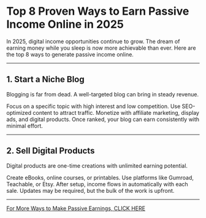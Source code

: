 # **Top 8 Proven Ways to Earn Passive Income Online in 2025**

In 2025, digital income opportunities continue to grow. The dream of earning money while you sleep is now more achievable than ever. Here are the top 8 ways to generate passive income online.

---

## **1. Start a Niche Blog**

Blogging is far from dead. A well-targeted blog can bring in steady revenue.

Focus on a specific topic with high interest and low competition. Use SEO-optimized content to attract traffic. Monetize with affiliate marketing, display ads, and digital products. Once ranked, your blog can earn consistently with minimal effort.

---

## **2. Sell Digital Products**

Digital products are one-time creations with unlimited earning potential.

Create eBooks, online courses, or printables. Use platforms like Gumroad, Teachable, or Etsy. After setup, income flows in automatically with each sale. Updates may be required, but the bulk of the work is upfront.

---
[For More Ways to Make Passive Earnings, CLICK HERE](https://filestrue.com/MakePassiveMoney)
